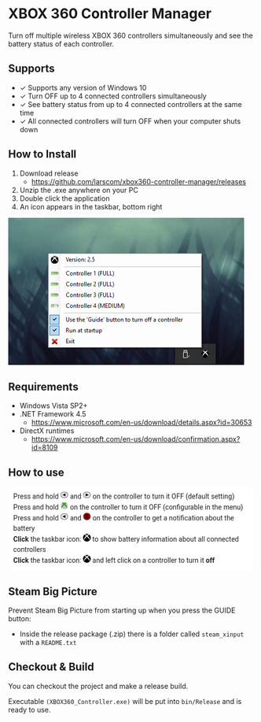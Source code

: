 # XBOX 360 Controller Manager

Turn off multiple wireless XBOX 360 controllers simultaneously and see the battery status of each controller.

## Supports

- &#10003; Supports any version of Windows 10
- &#10003; Turn OFF up to 4 connected controllers simultaneously
- &#10003; See battery status from up to 4 connected controllers at the same time
- &#10003; All connected controllers will turn OFF when your computer shuts down

## How to Install
 1. Download release
    - https://github.com/larscom/xbox360-controller-manager/releases
 2. Unzip the .exe anywhere on your PC
 3. Double click the application
 4. An icon appears in the taskbar, bottom right

![xbox360_controller_manager](https://github.com/larscom/xbox360-controller-manager/blob/master/images/app.png?raw=true)
## Requirements

- Windows Vista SP2+
- .NET Framework 4.5
    - https://www.microsoft.com/en-us/download/details.aspx?id=30653
- DirectX runtimes
    - https://www.microsoft.com/en-us/download/confirmation.aspx?id=8109


## How to use
![how_to_use](https://github.com/larscom/xbox360-controller-manager/blob/master/images/howto.png?raw=true)


## Steam Big Picture
Prevent Steam Big Picture from starting up when you press the GUIDE button:
- Inside the release package (.zip) there is a folder called `steam_xinput` with a `README.txt`

## Checkout & Build

You can checkout the project and make a release build.

Executable `(XBOX360_Controller.exe)` will be put into `bin/Release` and is ready to use.

